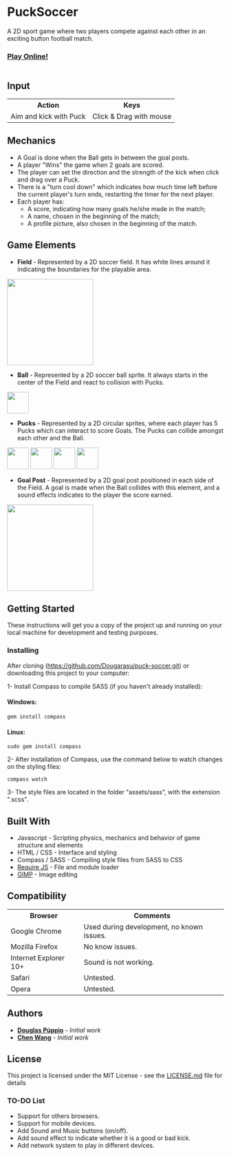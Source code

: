 
# PuckSoccer

A 2D sport game where two players compete against each other in an exciting button football match.

### [Play Online!]()

<img src="https://github.com/Dougarasu/puck-soccer/blob/master/puck_soccer_cover.jpg" alt="" width="auto" height="auto">

## Input
<table>
  <tr>
    <th>Action</th><th>Keys</th>
  </tr>
  <tr>
    <td>Aim and kick with Puck</td><td>Click & Drag with mouse</td>
  </tr>
</table>

## Mechanics
* A Goal is done when the Ball gets in between the goal posts.
* A player "Wins" the game when 2 goals are scored.
* The player can set the direction and the strength of the kick when click and drag over a Puck.
* There is a "turn cool down" which indicates how much time left before the current player's turn ends, restarting the timer for the next player.
* Each player has:
  * A score, indicating how many goals he/she made in the match;
  * A name, chosen in the beginning of the match;
  * A profile picture, also chosen in the beginning of the match.

## Game Elements

* **Field** - Represented by a 2D soccer field. It has white lines around it indicating the boundaries for the playable area.

<img src="https://github.com/Dougarasu/puck-soccer/blob/master/assets/img/fields/field_bg.jpg" alt="" width="auto" height="200">

* **Ball** - Represented by a 2D soccer ball sprite. It always starts in the center of the Field and react to collision with Pucks.

<img src="https://github.com/Dougarasu/puck-soccer/blob/master/assets/img/puck_ball.png" alt="" width="50" height="50">

* **Pucks** - Represented by a 2D circular sprites, where each player has 5 Pucks which can interact to score Goals. The Pucks can collide amongst each other and the Ball.

<img src="https://github.com/Dougarasu/puck-soccer/blob/master/assets/img/profiles/brazil.png" alt="" width="50" height="50">
<img src="https://github.com/Dougarasu/puck-soccer/blob/master/assets/img/profiles/china.png" alt="" width="50" height="50">
<img src="https://github.com/Dougarasu/puck-soccer/blob/master/assets/img/profiles/poland.png" alt="" width="50" height="50">
<img src="https://github.com/Dougarasu/puck-soccer/blob/master/assets/img/profiles/usa.png" alt="" width="50" height="50">

* **Goal Post** - Represented by a 2D goal post positioned in each side of the Field. A goal is made when the Ball collides with this element, and a sound effects indicates to the player the score earned.

<img src="https://github.com/Dougarasu/puck-soccer/blob/master/assets/img/goals.png" alt="" width="auto" height="200">

## Getting Started

These instructions will get you a copy of the project up and running on your local machine for development and testing purposes.

### Installing

After cloning (https://github.com/Dougarasu/puck-soccer.git) or downloading this project to your computer:

  1- Install Compass to compile SASS (if you haven't already installed):

#### Windows:

`gem install compass`

#### Linux:

`sudo gem install compass`

  2- After installation of Compass, use the command below to watch changes on the styling files:

`compass watch`

  3- The style files are located in the folder "assets/sass", with the extension ".scss".

## Built With

* Javascript - Scripting physics, mechanics and behavior of game structure and elements
* HTML / CSS - Interface and styling
* Compass / SASS - Compiling style files from SASS to CSS
* [Require JS](http://requirejs.org/) - File and module loader
* [GIMP](https://www.gimp.org/) - Image editing

## Compatibility
<table>
  <tr>
    <th>Browser</th><th>Comments</th>
  </tr>
  <tr>
    <td>Google Chrome</td><td>Used during development, no known issues.</td>
  </tr>
  <tr>
    <td>Mozilla Firefox</td><td>No know issues.</td>
  </tr>
  <tr>
    <td>Internet Explorer 10+</td><td>Sound is not working.</td>
  </tr>
  <tr>
    <td>Safari</td><td>Untested.</td>
  </tr>
  <tr>
    <td>Opera</td><td>Untested.</td>
  </tr>
</table>

## Authors

* **[Douglas Púppio](https://github.com/Dougarasu)** - *Initial work*
* **[Chen Wang](https://github.com/w124384389)** - *Initial work*

## License

This project is licensed under the MIT License - see the [LICENSE.md](LICENSE.md) file for details

### TO-DO List
* Support for others browsers.
* Support for mobile devices.
* Add Sound and Music buttons (on/off).
* Add sound effect to indicate whether it is a good or bad kick.
* Add network system to play in different devices.
